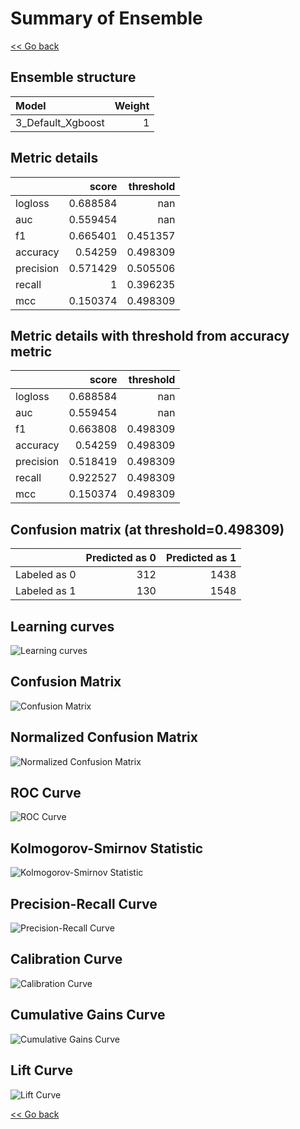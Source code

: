 # Summary of Ensemble

[<< Go back](../README.md)

## Ensemble structure

| Model             |   Weight |
|:------------------|---------:|
| 3_Default_Xgboost |        1 |

## Metric details

|           |    score |   threshold |
|:----------|---------:|------------:|
| logloss   | 0.688584 |  nan        |
| auc       | 0.559454 |  nan        |
| f1        | 0.665401 |    0.451357 |
| accuracy  | 0.54259  |    0.498309 |
| precision | 0.571429 |    0.505506 |
| recall    | 1        |    0.396235 |
| mcc       | 0.150374 |    0.498309 |

## Metric details with threshold from accuracy metric

|           |    score |   threshold |
|:----------|---------:|------------:|
| logloss   | 0.688584 |  nan        |
| auc       | 0.559454 |  nan        |
| f1        | 0.663808 |    0.498309 |
| accuracy  | 0.54259  |    0.498309 |
| precision | 0.518419 |    0.498309 |
| recall    | 0.922527 |    0.498309 |
| mcc       | 0.150374 |    0.498309 |

## Confusion matrix (at threshold=0.498309)

|              |   Predicted as 0 |   Predicted as 1 |
|:-------------|-----------------:|-----------------:|
| Labeled as 0 |              312 |             1438 |
| Labeled as 1 |              130 |             1548 |

## Learning curves

![Learning curves](learning_curves.png)

## Confusion Matrix

![Confusion Matrix](confusion_matrix.png)

## Normalized Confusion Matrix

![Normalized Confusion Matrix](confusion_matrix_normalized.png)

## ROC Curve

![ROC Curve](roc_curve.png)

## Kolmogorov-Smirnov Statistic

![Kolmogorov-Smirnov Statistic](ks_statistic.png)

## Precision-Recall Curve

![Precision-Recall Curve](precision_recall_curve.png)

## Calibration Curve

![Calibration Curve](calibration_curve_curve.png)

## Cumulative Gains Curve

![Cumulative Gains Curve](cumulative_gains_curve.png)

## Lift Curve

![Lift Curve](lift_curve.png)

[<< Go back](../README.md)
